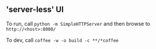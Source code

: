 ## 'server-less' UI

To run, call `python -m SimpleHTTPServer` and then browse to `http://<host>:8000/`

To dev, call `coffee -w -o build -c **/*coffee`
